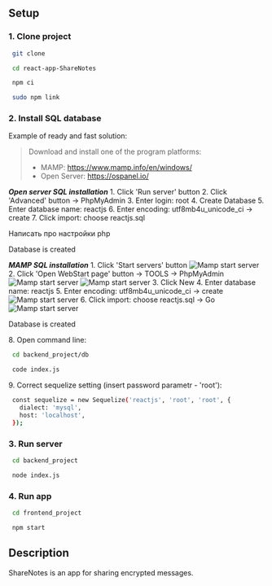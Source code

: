 ## Setup

### 1\. Clone project ###
 
  ```sh
   git clone

   cd react-app-ShareNotes

   npm ci

   sudo npm link
  ```

### 2\. Install SQL database ###

Example of ready and fast solution: 

> Download and install one of the program platforms: 
>  - MAMP: https://www.mamp.info/en/windows/
>  - Open Server: https://ospanel.io/

***Open server SQL installation***
  1\. Click 'Run server' button
  2\. Click 'Advanced' button -> PhpMyAdmin
  3\. Enter login: root
  4\. Create Database
  5\. Enter database name: reactjs
  6\. Enter encoding: utf8mb4u_unicode_ci -> create
  7\. Click import: choose reactjs.sql

Написать про настройки php

  Database is created

  ***MAMP SQL installation***
  1\. Click 'Start servers' button
  ![Mamp start server](https://github.com/Femalopper/raw/blob/main/images/Mamp%20start.png)
  2\. Click 'Open WebStart page' button -> TOOLS -> PhpMyAdmin
  ![Mamp start server](https://github.com/Femalopper/raw/blob/main/images/Mamp%20start%20page.png)
  ![Mamp start server](https://github.com/Femalopper/raw/blob/main/images/Mamp%20phpmyadmin.png)
  3\. Click New
  4\. Enter database name: reactjs
  5\. Enter encoding: utf8mb4u_unicode_ci -> create
  ![Mamp start server](https://github.com/Femalopper/raw/blob/main/images/Mamp%20create%20Database.png)
  6\. Click import: choose reactjs.sql -> Go
  ![Mamp start server](https://github.com/Femalopper/raw/blob/main/images/Mamp%20create%20Database2.png)

  Database is created

  8\. Open command line:
  ```sh
   cd backend_project/db

   code index.js
  ```
  9\. Correct sequelize setting (insert password parametr - 'root'):
  ```sh
   const sequelize = new Sequelize('reactjs', 'root', 'root', {
     dialect: 'mysql',
     host: 'localhost',
   });
  ```

### 3\. Run server ###

  ```sh
   cd backend_project

   node index.js
  ```

### 4\. Run app ###

  ```sh
   cd frontend_project

   npm start
  ```

## Description
ShareNotes is an app for sharing encrypted messages. 